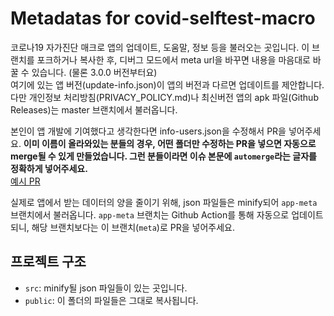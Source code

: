 # Metadatas for covid-selftest-macro
코로나19 자가진단 매크로 앱의 업데이트, 도움말, 정보 등을 불러오는 곳입니다.
이 브랜치를 포크하거나 복사한 후, 디버그 모드에서 meta url을 바꾸면 내용을 마음대로 바꿀 수 있습니다.
(물론 3.0.0 버전부터요)  
여기에 있는 앱 버전(update-info.json)이 앱의 버전과 다르면 업데이트를 제안합니다.  
다만 개인정보 처리방침(PRIVACY_POLICY.md)나 최신버전 앱의 apk 파일(Github Releases)는 master 브랜치에서 불러옵니다.

본인이 앱 개발에 기여했다고 생각한다면 info-users.json을 수정해서 PR을 넣어주세요.
**이미 이름이 올라와있는 분들의 경우, 어떤 폴더만 수정하는 PR을 넣으면 자동으로 merge될 수 있게 만들었습니다.
그런 분들이라면 이슈 본문에 `automerge`라는 글자를 정확하게 넣어주세요.**  
[예시 PR](https://github.com/lhwdev/covid-selftest-macro/pull/13)

실제로 앱에서 받는 데이터의 양을 줄이기 위해, json 파일들은 minify되어 `app-meta` 브랜치에서 불러옵니다.
`app-meta` 브랜치는 Github Action를 통해 자동으로 업데이트되니, 해당 브랜치보다는 이 브랜치(`meta`)로 PR을 넣어주세요.

## 프로젝트 구조
- `src`: minify될 json 파일들이 있는 곳입니다.
- `public`: 이 폴더의 파일들은 그대로 복사됩니다.
